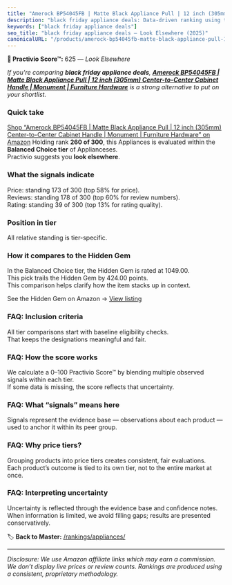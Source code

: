 ```yaml
---
title: "Amerock BP54045FB | Matte Black Appliance Pull | 12 inch (305mm) Center-to-Center Cabinet Handle | Monument | Furniture Hardware"
description: "black friday appliance deals: Data-driven ranking using the Practivio Score™. Positioned by quality, value, demand, findability, momentum."
keywords: ["black friday appliance deals"]
seo_title: "black friday appliance deals — Look Elsewhere (2025)"
canonicalURL: "/products/amerock-bp54045fb-matte-black-appliance-pull-12-inch-305mm-center-to-center-cabinet-handle-monument-furniture-hardware-B0CFCHYJ4B/"
---
```


**🚫 Practivio Score™:** 625 — _Look Elsewhere_


*If you're comparing **black friday appliance deals**, **[Amerock BP54045FB | Matte Black Appliance Pull | 12 inch (305mm) Center-to-Center Cabinet Handle | Monument | Furniture Hardware](https://www.amazon.com/dp/B0CFCHYJ4B?tag=practivio-20)** is a strong alternative to put on your shortlist.*
### Quick take
[Shop “Amerock BP54045FB | Matte Black Appliance Pull | 12 inch (305mm) Center-to-Center Cabinet Handle | Monument | Furniture Hardware” on Amazon](https://www.amazon.com/dp/B0CFCHYJ4B?tag=practivio-20)
Holding rank **260 of 300**, this Appliances is evaluated within the **Balanced Choice tier** of Applianceses.  
Practivio suggests you **look elsewhere**.

### What the signals indicate
Price: standing 173 of 300 (top 58% for price).  
Reviews: standing 178 of 300 (top 60% for review numbers).  
Rating: standing 39 of 300 (top 13% for rating quality).  

### Position in tier
All relative standing is tier-specific.

### How it compares to the Hidden Gem
In the Balanced Choice tier, the Hidden Gem is rated at 1049.00.  
This pick trails the Hidden Gem by 424.00 points.  
This comparison helps clarify how the item stacks up in context.  

See the Hidden Gem on Amazon → [View listing](https://www.amazon.com/dp/B01FHOWYA2?tag=practivio-20)

### FAQ: Inclusion criteria
All tier comparisons start with baseline eligibility checks.  
That keeps the designations meaningful and fair.

### FAQ: How the score works
We calculate a 0–100 Practivio Score™ by blending multiple observed signals within each tier.  
If some data is missing, the score reflects that uncertainty.

### FAQ: What “signals” means here
Signals represent the evidence base — observations about each product — used to anchor it within its peer group.

### FAQ: Why price tiers?
Grouping products into price tiers creates consistent, fair evaluations.  
Each product’s outcome is tied to its own tier, not to the entire market at once.

### FAQ: Interpreting uncertainty
Uncertainty is reflected through the evidence base and confidence notes.  
When information is limited, we avoid filling gaps; results are presented conservatively.


🏷️ **Back to Master:** [/rankings/appliances/](/rankings/appliances/)

---
_Disclosure: We use Amazon affiliate links which may earn a commission. We don’t display live prices or review counts. Rankings are produced using a consistent, proprietary methodology._
